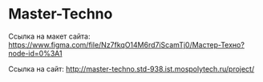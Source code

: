# Master-Techno
Ссылка на макет сайта: https://www.figma.com/file/Nz7fkqO14M6rd7iScamTj0/Мастер-Техно?node-id=0%3A1

Ссылка на сайт: http://master-techno.std-938.ist.mospolytech.ru/project/
